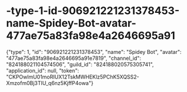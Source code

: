 # -type-1-id-906921221231378453-name-Spidey-Bot-avatar-477ae75a83fa98e4a2646695a91
{"type": 1, "id": "906921221231378453", "name": "Spidey Bot", "avatar": "477ae75a83fa98e4a2646695a91e7819", "channel_id": "824188021104574506", "guild_id": "824188020575305741", "application_id": null, "token": "CKPOwlmU01moRIUX12TskMWHEKlz5PChK5XQSS2-Xmzofm0Bj3TIU_q6nz5KjffP4owa"}
